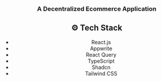 <div align="center">
  
  <h3 align="center">A Decentralized Ecommerce Application</h3>

   

## <a name="tech-stack">⚙️ Tech Stack</a>

- React.js
- Appwrite
- React Query
- TypeScript
- Shadcn
- Tailwind CSS
</div>